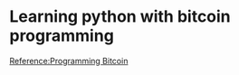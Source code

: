 # Learning python with bitcoin programming
[Reference:Programming Bitcoin](https://github.com/jimmysong/programmingbitcoin)